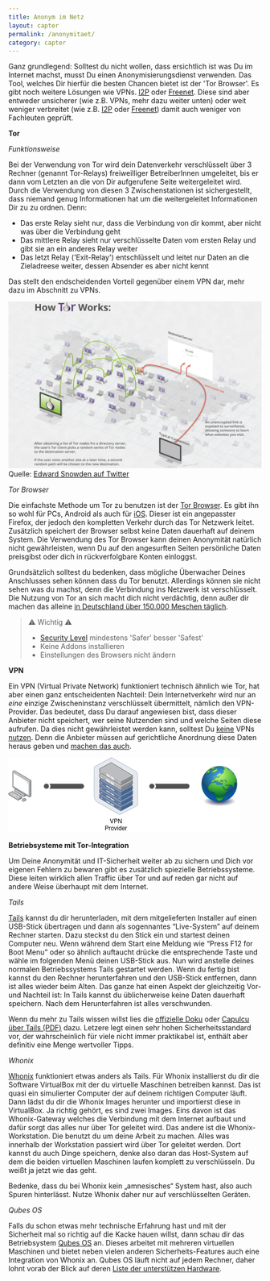 ```yaml
---
title: Anonym im Netz
layout: capter
permalink: /anonymitaet/
category: capter
---
```

Ganz grundlegend: Solltest du nicht wollen, dass ersichtlich ist was Du im Internet machst, musst Du einen Anonymisierungsdienst verwenden. Das Tool, welches Dir hierfür die besten Chancen bietet ist der 'Tor Browser'. Es gibt noch weitere Lösungen wie VPNs. [I2P](https://geti2p.net/de/) oder [Freenet](https://freenetproject.org/). Diese sind aber entweder unsicherer (wie z.B. VPNs, mehr dazu weiter unten) oder weit weniger verbreitet (wie z.B. [I2P](https://geti2p.net/de/) oder [Freenet](https://freenetproject.org/)) damit auch weniger von Fachleuten geprüft.

**Tor**

_Funktionsweise_

Bei der Verwendung von Tor wird dein Datenverkehr verschlüsselt über 3 Rechner (genannt Tor-Relays) freiweilliger BetreiberInnen umgeleitet, bis er dann vom Letzten an die von Dir aufgerufene Seite weitergeleitet wird. Durch die Verwendung von diesen 3 Zwischenstationen ist sichergestellt, dass niemand genug Informationen hat um die weitergeleitet Informationen Dir zu zu ordnen. Denn:

 - Das erste Relay sieht nur, dass die Verbindung von dir kommt, aber nicht was über die Verbindung geht
 - Das mittlere Relay sieht nur verschlüsselte Daten vom ersten Relay und gibt sie an ein anderes Relay weiter
 - Das letzt Relay  ('Exit-Relay') entschlüsselt und leitet nur Daten an die Zieladreese weiter, dessen Absender es aber nicht kennt

Das stellt den endscheidenden Vorteil gegenüber einem VPN dar, mehr dazu im Abschnitt zu VPNs. 

![](/assets/posts/howtorworks.jpg)<br>
Quelle: [Edward Snowden auf Twitter](https://twitter.com/Snowden/status/653587720598626304)

_Tor Browser_

Die einfachste Methode um Tor zu benutzen ist der [Tor Browser](https://www.torproject.org/). Es gibt ihn so wohl für PCs, Android als auch für [iOS](https://apps.apple.com/de/app/onion-browser/id519296448). Dieser ist ein angepasster Firefox, der jedoch den kompletten Verkehr durch das Tor Netzwerk leitet. Zusätzlich speichert der Browser selbst keine Daten dauerhaft auf deinem System. Die Verwendung des Tor Browser kann deinen Anonymität natürlich nicht gewährleisten, wenn Du auf den angesurften Seiten persönliche Daten preisgibst oder dich in rückverfolgbare Konten einloggst.

Grundsätzlich solltest du bedenken, dass mögliche Überwacher Deines Anschlusses sehen können dass du Tor benutzt. Allerdings können sie nicht sehen was du machst, denn die Verbindung ins Netzwerk ist verschlüsselt. Die Nutzung von Tor an sich macht dich nicht verdächtig, denn außer dir machen das alleine [in Deutschland über 150.000 Meschen täglich](https://metrics.torproject.org/userstats-relay-country.html?country=de&events=off).

> ⚠ Wichtig ⚠<br>
> - [Security Level](https://tb-manual.torproject.org/security-settings/) mindestens 'Safer' besser 'Safest'
> - Keine Addons installieren
> - Einstellungen des Browsers nicht ändern

**VPN**

Ein VPN (Virtual Private Network) funktioniert technisch ähnlich wie Tor, hat aber einen ganz entscheidenten Nachteil: Dein Internetverkehr wird nur an _eine_ einzige Zwischeninstanz verschlüsselt übermittelt, nämlich den VPN-Provider. Das bedeutet, dass Du darauf angewiesen bist, dass dieser Anbieter nicht speichert, wer seine Nutzenden sind und welche Seiten diese aufrufen. Da dies nicht gewährleistet werden kann, solltest Du [keine](https://gist.github.com/joepie91/5a9909939e6ce7d09e29) VPNs [nutzen](https://schub.wtf/blog/2019/04/08/very-precarious-narrative.html). Denn die Anbieter müssen auf gerichtliche Anordnung diese Daten heraus geben und [machen das auch](https://www.theregister.com/2011/09/26/hidemyass_lulzsec_controversy/).

![](/assets/posts/vpn.jpg)

**Betriebsysteme mit Tor-Integration**

Um Deine Anonymität und IT-Sicherheit weiter ab zu sichern und Dich vor eigenen Fehlern zu bewaren gibt es zusätzlich spiezielle Betriebssysteme. Diese leiten wirklich allen Traffic über Tor und auf reden gar nicht auf andere Weise überhaupt mit dem Internet. 

_Tails_

[Tails](https://tails.boum.org/) kannst du dir herunterladen, mit dem mitgelieferten Installer auf einen USB-Stick übertragen und dann als sogennantes “Live-System” auf deinem Rechner starten. Dazu steckst du den Stick ein und startest deinen Computer neu. Wenn während dem Start eine Meldung wie “Press F12 for Boot Menu” oder so ähnlich auftaucht drücke die entsprechende Taste und wähle im folgenden Menü deinen USB-Stick aus. Nun wird anstelle deines normalen Betriebssystems Tails gestartet werden. Wenn du fertig bist kannst du den Rechner herunterfahren und den USB-Stick entfernen, dann ist alles wieder beim Alten. Das ganze hat einen Aspekt der gleichzeitig Vor- und Nachteil ist: In Tails kannst du üblicherweise keine Daten dauerhaft speichern. Nach dem Herunterfahren ist alles verschwunden.

Wenn du mehr zu Tails wissen willst lies die [offizielle Doku](https://tails.boum.org/doc/index.de.html) oder [Capulcu über Tails (PDF)](https://capulcu.blackblogs.org/wp-content/uploads/sites/54/2019/01/Tails2019-01-27-A4.pdf) dazu. Letzere legt einen sehr hohen Sicherheitsstandard vor, der wahrscheinlich für viele nicht immer praktikabel ist, enthält aber definitiv eine Menge wertvoller Tipps.

_Whonix_

[Whonix](https://www.whonix.org/) funktioniert etwas anders als Tails. Für Whonix installierst du dir die Software VirtualBox mit der du virtuelle Maschinen betreiben kannst. Das ist quasi ein simulierter Computer der auf deinem richtigen Computer läuft. Dann lädst du dir die Whonix Images herunter und importierst diese in VirtualBox. Ja richtig gehört, es sind zwei Images. Eins davon ist das Whonix-Gateway welches die Verbindung mit dem Internet aufbaut und dafür sorgt das alles nur über Tor geleitet wird. Das andere ist die Whonix-Workstation. Die benutzt du um deine Arbeit zu machen. Alles was innerhalb der Workstation passiert wird über Tor geleitet werden. Dort kannst du auch Dinge speichern, denke also daran das Host-System auf dem die beiden virtuellen Maschinen laufen komplett zu verschlüsseln. Du weißt ja jetzt wie das geht. 

Bedenke, dass du bei Whonix kein „amnesisches“ System hast, also auch Spuren hinterlässt. Nutze Whonix daher nur auf verschlüsselten Geräten. 

_Qubes OS_

Falls du schon etwas mehr technische Erfahrung hast und mit der Sicherheit mal so richtig auf die Kacke hauen willst, dann schau dir das Betriebsystem [Qubes OS](https://www.qubes-os.org/) an. Dieses arbeitet mit mehreren virtuellen Maschinen und bietet neben vielen anderen Sicherheits-Features auch eine Integration von Whonix an. Qubes OS läuft nicht auf jedem Rechner, daher lohnt vorab der Blick auf deren [Liste der unterstützen Hardware](https://www.qubes-os.org/hcl/).
